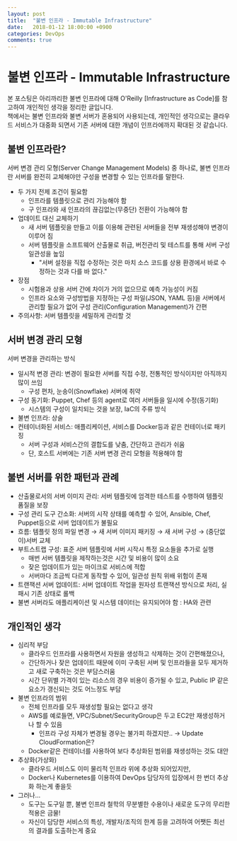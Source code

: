```yaml
---
layout: post
title:  "불변 인프라 - Immutable Infrastructure"
date:   2018-01-12 18:00:00 +0900
categories: DevOps
comments: true
---
```

# 불변 인프라 - Immutable Infrastructure
본 포스팅은 아리까리한 불변 인프라에 대해 O'Reilly [Infrastructure as Code]를 참고하여 개인적인 생각을 정리한 글입니다.  
책에서는 불변 인프라와 불변 서버가 혼용되어 사용되는데, 개인적인 생각으로는 클라우드 서비스가 대중화 되면서 기존 서버에 대한 개념이 인프라에까지 확대된 것 같습니다.

## 불변 인프라란?
서버 변경 관리 모형(Server Change Management Models) 중 하나로, 불변 인프라란 서버를 완전히 교체해야만 구성을 변경할 수 있는 인프라를 말한다.
  * 두 가지 전제 조건이 필요함
    + 인프라를 템플릿으로 관리 가능해야 함
    + 구 인프라와 새 인프라의 끊김없는(무중단) 전환이 가능해야 함
  * 업데이트 대신 교체하기
    + 새 서버 템플릿을 만들고 이를 이용해 관련된 서버들을 전부 재생성해야 변경이 이루어 짐
    + 서버 템플릿을 소프트웨어 산출물로 취급, 버전관리 및 테스트를 통해 서버 구성 일관성을 높임
      - "서버 설정을 직접 수정하는 것은 마치 소스 코드를 상용 환경에서 바로 수정하는 것과 다를 바 없다."
  * 장점
    + 시험용과 상용 서버 간에 차이가 거의 없으므로 예측 가능성이 커짐
    + 인프라 요소와 구성방법을 지정하는 구성 파일(JSON, YAML 등)을 서버에서 관리할 필요가 없어 구성 관리(Configuration Management)가 간편
  * 주의사항: 서버 템플릿을 세밀하게 관리할 것

## 서버 변경 관리 모형
서버 변경을 관리하는 방식
  * 일시적 변경 관리: 변경이 필요한 서버를 직접 수정, 전통적인 방식이지만 아직까지 많이 쓰임
    - 구성 편차, 눈송이(Snowflake) 서버에 취약
  * 구성 동기화: Puppet, Chef 등의 agent로 여러 서버들을 일시에 수정(동기화)
    - 시스템의 구성이 일치되는 것을 보장, IaC의 주류 방식
  * 불변 인프라: 상술
  * 컨테이너화된 서비스: 애플리케이션, 서비스를 Docker등과 같은 컨테이너로 패키징
    - 서버 구성과 서비스간의 결합도를 낮춤, 간단하고 관리가 쉬움
    - 단, 호스트 서버에는 기존 서버 변경 관리 모형을 적용해야 함

## 불변 서버를 위한 패턴과 관례
  * 산출물로서의 서버 이미지 관리: 서버 템플릿에 엄격한 테스트를 수행하여 템플릿 품질을 보장
  * 구성 관리 도구 간소화: 서버의 시작 상태를 예측할 수 있어, Ansible, Chef, Puppet등으로 서버 업데이트가 불필요
  * 흐름: 템플릿 정의 파일 변경 → 새 서버 이미지 패키징 → 새 서버 구성 → (중단없이)서버 교체
  * 부트스트랩 구성: 표준 서버 템플릿에 서버 시작시 특정 요소들을 추가로 실행
    + 매번 서버 템플릿을 제작하는것은 시간 및 비용이 많이 소요
    + 잦은 업데이트가 있는 마이크로 서비스에 적합
    + 서버마다 조금씩 다르게 동작할 수 있어, 일관성 원칙 위배 위험이 존재
  * 트랜잭션 서버 업데이트: 서버 업데이트 작업을 원자성 트랜잭션 방식으로 처리, 실패시 기존 상태로 롤백
  * 불변 서버라도 애플리케이션 및 시스템 데이터는 유지되어야 함 : HA와 관련

## 개인적인 생각
  * 심리적 부담
    + 클라우드 인프라를 사용하면서 자원을 생성하고 삭제하는 것이 간편해졌으나,
    + 간단하거나 잦은 업데이트 때문에 이미 구축된 서버 및 인프라들을 모두 제거하고 새로 구축하는 것은 부담스러움
    + 시간 단위별 가격이 있는 리소스의 경우 비용이 증가될 수 있고, Public IP 같은 요소가 갱신되는 것도 어느정도 부담
  * 불변 인프라의 범위
    + 전체 인프라를 모두 재생성할 필요는 없다고 생각
    + AWS를 예로들면, VPC/Subnet/SecurityGroup은 두고 EC2만 재생성하거나 할 수 있음
      - 인프라 구성 자체가 변경될 경우는 불가피 하겠지만.. → Update CloudFormation은?
    + Docker같은 컨테이너를 사용하여 보다 추상화된 범위를 재생성하는 것도 대안
  * 추상화(가상화)
    + 클라우드 서비스도 이미 물리적 인프라 위에 추상화 되어있지만,
    + Docker나 Kubernetes를 이용하여 DevOps 담당자의 입장에서 한 번더 추상화 하는게 좋을듯
  * 그러나...
    + 도구는 도구일 뿐, 불변 인프라 철학의 무분별한 수용이나 새로운 도구의 무리한 적용은 금물!
    + 자신이 담당한 서비스의 특성, 개발자/조직의 한계 등을 고려하여 어쨋든 최선의 결과를 도출하는게 중요
